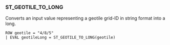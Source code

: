 <!--
This is generated by ESQL's AbstractFunctionTestCase. Do no edit it. See ../README.md for how to regenerate it.
-->

### ST_GEOTILE_TO_LONG
Converts an input value representing a geotile grid-ID in string format into a long.

```
ROW geotile = "4/8/5"
| EVAL geotileLong = ST_GEOTILE_TO_LONG(geotile)
```
